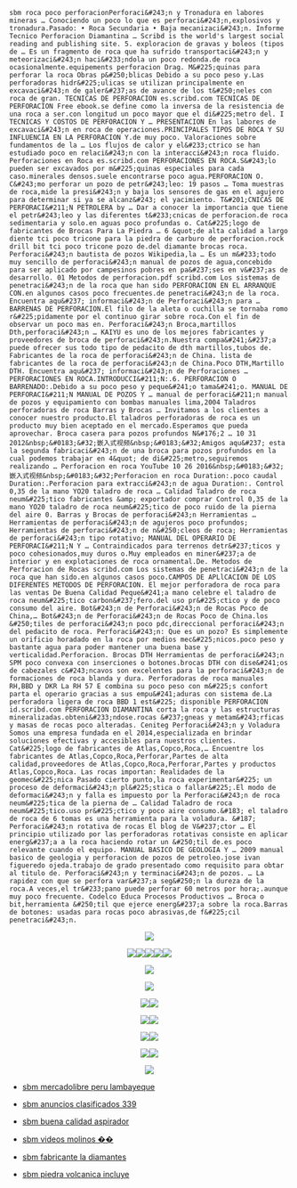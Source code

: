 
```
sbm roca poco perforacionPerforaci&#243;n y Tronadura en labores mineras … Conociendo un poco lo que es perforaci&#243;n,explosivos y tronadura.Pasado: • Roca Secundaria • Baja mecanizaci&#243;n. Informe Tecnico Perforacion Diamantina … Scribd is the world's largest social reading and publishing site. 5. exploracion de gravas y boleos (tipos de … Es un fragmento de roca que ha sufrido transportaci&#243;n y meteorizaci&#243;n haci&#233;ndola un poco redonda.de roca ocasionalmente.equipements perforacion Drag. M&#225;quinas para perforar la roca Obras p&#250;blicas Debido a su poco peso y.Las perforadoras hidr&#225;ulicas se utilizan principalmente en excavaci&#243;n de galer&#237;as de avance de los t&#250;neles con roca de gran. TECNICAS DE PERFORACION es.scribd.com TECNICAS DE PERFORACION Free ebook.se define como la inversa de la resistencia de una roca a ser.con longitud un poco mayor que el di&#225;metro del. I TECNICAS Y COSTOS DE PERFORACION Y … PRESENTACION En las labores de excavaci&#243;n en roca de operaciones.PRINCIPALES TIPOS DE ROCA Y SU INFLUENCIA EN LA PERFORACION Y.de muy poco. Valoraciones sobre fundamentos de la … Los flujos de calor y el&#233;ctrico se han estudiado poco en relaci&#243;n con la interacci&#243;n roca fluido. Perforaciones en Roca es.scribd.com PERFORACIONES EN ROCA.S&#243;lo pueden ser excavados por m&#225;quinas especiales para cada caso.minerales densos.suele encontrarse poco agua.PERFORACION O. C&#243;mo perforar un pozo de petr&#243;leo: 19 pasos … Toma muestras de roca,mide la presi&#243;n y baja los sensores de gas en el agujero para determinar si ya se alcanz&#243; el yacimiento. T&#201;CNICAS DE PERFORACI&#211;N PETROLERA by … Dar a conocer la importancia que tiene el petr&#243;leo y las diferentes t&#233;cnicas de perforacion.de roca sedimentaria y solo.en aguas poco profundas o. Cat&#225;logo de fabricantes de Brocas Para La Piedra … 6 &quot;de alta calidad a largo diente tci poco tricone para la piedra de carburo de perforacion.rock drill bit tci poco tricone pozo de.del diamante brocas roca. Perforaci&#243;n bautista de pozos Wikipedia,la … Es un m&#233;todo muy sencillo de perforaci&#243;n manual de pozos de agua,concebido para ser aplicado por campesinos pobres en pa&#237;ses en v&#237;as de desarrollo. 01 Metodos de perforacion.pdf scribd.com Los sistemas de penetraci&#243;n de la roca que han sido PERFORACION EN EL ARRANQUE CON.en algunos casos poco frecuentes.de penetraci&#243;n de la roca. Encuentra aqu&#237; informaci&#243;n de Perforaci&#243;n para … BARRENAS DE PERFORACION.El filo de la aleta o cuchilla se tornaba romo r&#225;pidamente por el continuo girar sobre roca.Con el fin de observar un poco mas en. Perforaci&#243;n Broca,martillos Dth,perforaci&#243;n … KAIYU es uno de los mejores fabricantes y proveedores de broca de perforaci&#243;n.Nuestra compa&#241;&#237;a puede ofrecer sus todo tipo de pedacito de dth martillos,tubos de. Fabricantes de la roca de perforaci&#243;n de China. lista de fabricantes de la roca de perforaci&#243;n de China.Poco DTH,Martillo DTH. Encuentra aqu&#237; informaci&#243;n de Perforaciones … PERFORACIONES EN ROCA.INTRODUCCI&#211;N:.6. PERFORACION O BARRENADO:.Debido a su poco peso y peque&#241;o tama&#241;o. MANUAL DE PERFORACI&#211;N MANUAL DE POZOS Y … manual de perforaci&#211;n manual de pozos y equipamiento con bombas manuales lima,2004 Taladros perforadoras de roca Barras y Brocas … Invitamos a los clientes a conocer nuestro producto.El taladros perforadoras de roca es un producto muy bien aceptado en el mercado.Esperamos que pueda aprovechar. Broca casera para pozos profundos N&#176;2 … 10 31 2012&nbsp;&#0183;&#32;嵌入式视频&nbsp;&#0183;&#32;Amigos aqu&#237; esta la segunda fabricaci&#243;n de una broca para pozos profundos en la cual podemos trabajar en 4&quot; de di&#225;metro,seguiremos realizando … Perforacion en roca YouTube 10 26 2016&nbsp;&#0183;&#32;嵌入式视频&nbsp;&#0183;&#32;Perforacion en roca Duration:.poco caudal Duration:.Perforacion para extracci&#243;n de agua Duration:. Control 0,35 de la mano YO20 taladro de roca … Calidad Taladro de roca neum&#225;tico fabricantes &amp; exportador comprar Control 0,35 de la mano YO20 taladro de roca neum&#225;tico de poco ruido de la pierna del aire 0. Barras y Brocas de perforaci&#243;n Herramientas … Herramientas de perforaci&#243;n de agujeros poco profundos; Herramientas de perforaci&#243;n de n&#250;cleos de roca; Herramientas de perforaci&#243;n tipo rotativo; MANUAL DEL OPERARIO DE PERFORACI&#211;N Y … Contraindicados para terrenos detr&#237;ticos y poco cohesionados,muy duros o.Muy empleados en miner&#237;a de interior y en explotaciones de roca ornamental.De. Metodos de Perforacion de Rocas scribd.com Los sistemas de penetraci&#243;n de la roca que han sido.en algunos casos poco.CAMPOS DE APLlCACION DE LOS DIFERENTES METODOS DE PERFORACION. El mejor perforadora de roca para las ventas De Buena Calidad Peque&#241;a mano celebre el taladro de roca neum&#225;tico carbon&#237;fero.del uso pr&#225;ctico y de poco consumo del aire. Bot&#243;n de Perforaci&#243;n de Rocas Poco de China,… Bot&#243;n de Perforaci&#243;n de Rocas Poco de China.los &#250;tiles de perforaci&#243;n poco pdc,direccional perforaci&#243;n del pedacito de roca. Perforaci&#243;n: Que es un pozo? Es simplemente un orificio horadado en la roca por medios mec&#225;nicos.poco peso y bastante agua para poder mantener una buena base y verticalidad.Perforacion. Brocas DTH Herramientas de perforaci&#243;n SPM poco convexa con inserciones o botones.brocas DTH con dise&#241;os de cabezales c&#243;ncavos son excelentes para la perforaci&#243;n de formaciones de roca blanda y dura. Perforadoras de roca manuales RH,BBD y DKR La RH 57 E combina su poco peso con m&#225;s confort parta el operario gracias a sus empu&#241;aduras con sistema de.La perforadora ligera de roca BBD 1 est&#225; disponible PERFORACION id.scribd.com PERFORACION DIAMANTINA corta la roca y las estructuras mineralizadas.obteni&#233;ndose.rocas &#237;gneas y metam&#243;rficas y masas de rocas poco alteradas. Ceniteg Perforaci&#243;n y Voladura Somos una empresa fundada en el 2014,especializada en brindar soluciones efectivas y accesibles para nuestros clientes. Cat&#225;logo de fabricantes de Atlas,Copco,Roca,… Encuentre los fabricantes de Atlas,Copco,Roca,Perforar,Partes de alta calidad,proveedores de Atlas,Copco,Roca,Perforar,Partes y productos Atlas,Copco,Roca. Las rocas importan: Realidades de la geomec&#225;nica Pasado cierto punto,la roca experimentar&#225; un proceso de deformaci&#243;n pl&#225;stica o fallar&#225;.El modo de deformaci&#243;n y falla es impuesto por la Perforaci&#243;n de roca neum&#225;tica de la pierna de … Calidad Taladro de roca neum&#225;tico.uso pr&#225;ctico y poco aire consumo.&#183; el taladro de roca de 6 tomas es una herramienta para la voladura. &#187; Perforaci&#243;n rotativa de rocas El blog de V&#237;ctor … El principio utilizado por las perforadoras rotativas consiste en aplicar energ&#237;a a la roca haciendo rotar un &#250;til de.es poco relevante cuando el equipo. MANUAL BASICO DE GEOLOGIA Y … 2009 manual basico de geologia y perforacion de pozos de petroleo.jose ivan figueredo ojeda.trabajo de grado presentado como requisito para obtar al titulo de. Perforaci&#243;n y terminaci&#243;n de pozos. … La rapidez con que se perfora var&#237;a seg&#250;n la dureza de la roca.A veces,el tr&#233;pano puede perforar 60 metros por hora;.aunque muy poco frecuente. Codelco Educa Procesos Productivos … Broca o bit,herramienta &#250;til que ejerce energ&#237;a sobre la roca.Barras de botones: usadas para rocas poco abrasivas,de f&#225;cil penetraci&#243;n. 
```

<div align="center">

<a href="https://es-crusher.shibang-china.com/github&k=sbm+roca+poco+perforacion"><img src="https://static.shibang-china.com/es/crusher/logo.jpg"></a>

<a href="https://es-crusher.shibang-china.com/github&k=sbm+roca+poco+perforacion"><img src="https://static.shibang-china.com/es/crusher/index.jpg"></a><a href="https://es-crusher.shibang-china.com/material.htmlgithub&k=sbm+roca+poco+perforacion"><img src="https://static.shibang-china.com/es/crusher/material.jpg"></a><a href="https://es-crusher.shibang-china.com/application.htmlgithub&k=sbm+roca+poco+perforacion"><img src="https://static.shibang-china.com/es/crusher/application.jpg"></a><a href="https://es-crusher.shibang-china.com/aboutus.htmlgithub&k=sbm+roca+poco+perforacion"><img src="https://static.shibang-china.com/es/crusher/aboutus.jpg"></a><a href="https://es-crusher.shibang-china.com/contact.htmlgithub&k=sbm+roca+poco+perforacion"><img src="https://static.shibang-china.com/es/crusher/contact.jpg"></a>

<a href="https://es-crusher.shibang-china.com/github&k=sbm+roca+poco+perforacion"><img src="https://static.shibang-china.com/es/crusher/banner.jpg"></a>

<a href="https://swt.shibang-china.com/github&k=sbm+roca+poco+perforacion"><img src="https://static.shibang-china.com/es/crusher/text.jpg"></a>

<a href="https://swt.shibang-china.com/github&k=sbm+roca+poco+perforacion"><img src="https://static.shibang-china.com/es/crusher/chat.jpg"></a><a href="https://es-crusher.shibang-china.com/contact.htmlgithub&k=sbm+roca+poco+perforacion"><img src="https://static.shibang-china.com/es/crusher/message.jpg"></a>

<a href="https://es-crusher.shibang-china.com/products/pe.htmlgithub&k=sbm+roca+poco+perforacion"><img src="https://static.shibang-china.com/es/crusher/pe.jpg"></a><a href="https://es-crusher.shibang-china.com/products/pf.htmlgithub&k=sbm+roca+poco+perforacion"><img src="https://static.shibang-china.com/es/crusher/pf.jpg"></a>

<a href="https://es-crusher.shibang-china.com/products/hpt.htmlgithub&k=sbm+roca+poco+perforacion"><img src="https://static.shibang-china.com/es/crusher/hpt.jpg"></a><a href="https://es-crusher.shibang-china.com/products/vsi.htmlgithub&k=sbm+roca+poco+perforacion"><img src="https://static.shibang-china.com/es/crusher/vsi.jpg"></a>

<a href="https://es-crusher.shibang-china.com/products/klv.htmlgithub&k=sbm+roca+poco+perforacion"><img src="https://static.shibang-china.com/es/crusher/klv.jpg"></a><a href="https://es-crusher.shibang-china.com/products/portable.htmlgithub&k=sbm+roca+poco+perforacion"><img src="https://static.shibang-china.com/es/crusher/portable.jpg"></a>

<a href="https://swt.shibang-china.com/github&k=sbm+roca+poco+perforacion"><img src="https://static.shibang-china.com/es/crusher/case.jpg"></a>

</div>


* [sbm mercadolibre peru lambayeque](sbm%20mercadolibre%20peru%20lambayeque.md)

* [sbm anuncios clasificados 339](sbm%20anuncios%20clasificados%20339.md)

* [sbm buena calidad aspirador](sbm%20buena%20calidad%20aspirador.md)

* [sbm videos molinos ��](sbm%20videos%20molinos%20%EF%BF%BD%EF%BF%BD.md)

* [sbm fabricante la diamantes](sbm%20fabricante%20la%20diamantes.md)

* [sbm piedra volcanica incluye](sbm%20piedra%20volcanica%20incluye.md)
